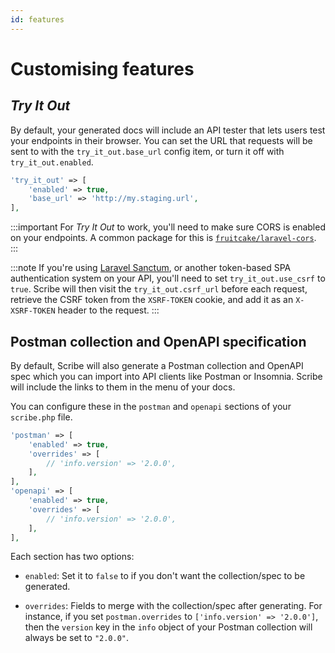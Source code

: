 ```yaml
---
id: features
---
```


# Customising features

## _Try It Out_
By default, your generated docs will include an API tester that lets users test your endpoints in their browser. You can set the URL that requests will be sent to with the `try_it_out.base_url` config item, or turn it off with `try_it_out.enabled`.

```php title=config/scribe.php
'try_it_out' => [
    'enabled' => true,
    'base_url' => 'http://my.staging.url',
],
```

:::important
For _Try It Out_ to work, you'll need to make sure CORS is enabled on your endpoints. A common package for this is [`fruitcake/laravel-cors`](https://github.com/fruitcake/laravel-cors).
:::

:::note
If you're using [Laravel Sanctum](https://laravel.com/docs/sanctum), or another token-based SPA authentication system on your API, you'll need to set `try_it_out.use_csrf` to `true`. Scribe will then visit the `try_it_out.csrf_url` before each request, retrieve the CSRF token from the `XSRF-TOKEN` cookie, and add it as an `X-XSRF-TOKEN` header to the request.
:::

## Postman collection and OpenAPI specification
By default, Scribe will also generate a Postman collection and OpenAPI spec which you can import into API clients like Postman or Insomnia. Scribe will include the links to them in the menu of your docs.

You can configure these in the `postman` and `openapi` sections of your `scribe.php` file.

```php title=config/scribe.php
'postman' => [
    'enabled' => true,
    'overrides' => [
        // 'info.version' => '2.0.0',
    ],
],
'openapi' => [
    'enabled' => true,
    'overrides' => [
        // 'info.version' => '2.0.0',
    ],
],
```

Each section has two options:
- `enabled`: Set it to `false` to if you don't want the collection/spec to be generated.

- `overrides`: Fields to merge with the collection/spec after generating. For instance, if you set `postman.overrides` to `['info.version' => '2.0.0']`, then the `version` key in the `info` object of your Postman collection will always be set to `"2.0.0"`.
